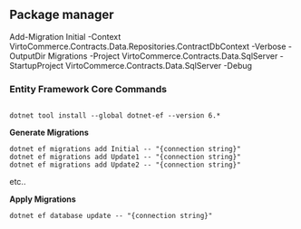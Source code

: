 
## Package manager 
Add-Migration Initial -Context VirtoCommerce.Contracts.Data.Repositories.ContractDbContext  -Verbose -OutputDir Migrations -Project VirtoCommerce.Contracts.Data.SqlServer -StartupProject VirtoCommerce.Contracts.Data.SqlServer  -Debug



### Entity Framework Core Commands
```

dotnet tool install --global dotnet-ef --version 6.*
```

**Generate Migrations**

```
dotnet ef migrations add Initial -- "{connection string}"
dotnet ef migrations add Update1 -- "{connection string}"
dotnet ef migrations add Update2 -- "{connection string}"
```

etc..

**Apply Migrations**

`dotnet ef database update -- "{connection string}"`
